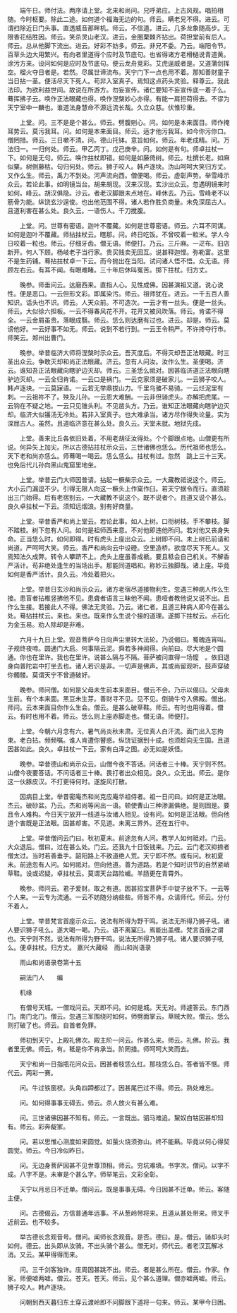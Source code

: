 <!-- { "loadSidebar": true } -->
　　端午日。师付法。两序请上堂。北来和尚问。兄呼弟应。上古风规。唱拍相随。今时枢要。除此二途。如何道个福海无边的句。师云。瞒老兄不得。进云。可谓扫除近日门头事。直透威音那畔机。师云。不信道。进云。几多龙象随高步。无限香花结胜因。师云。笑杀灵山老汉。进云。金圈栗棘齐拈出。荷担堂前有后人。师云。总从他脚下流出。进云。好彩不妨多。师云。非兄不委。乃云。端阳令节。百草头边大用繁兴。有向者里道得个应时及节底句。也省得诸方老榾檛说青道黄。涂污方来。设问如何是应时及节底句。便云龙舟竞彩。艾虎逞威者是。又道蒲剑挥空。榴火夺日者是。若然。尽属世谛流布。天宁门下一点也用不着。那知善财童子当日拈一茎。便活尽天下死人。苟非入室真子。焉知这点药头灵验。释尊云。我此法印。为欲利益世间。故说在所游方。勿妄宣传。诸仁要知不妄宣传底一着子么。蓦挥拂子云。唤作正法眼藏也得。唤作涅槃妙心亦得。有能一肩担荷得去。不谬为天宁室中一麟也。谁道法身慧命不源远流长哉。久立众慈。伏惟珍重。

　　上堂。问。三不是是个甚么。师云。劈腹剜心。问。如何是本来面目。师作掩耳势云。莫污我耳。问。如何是本来面目。师云。适才他污我耳。如今你污你口。僧罔措。师云。三日嗽不清。问。德山托钵。意旨如何。师云。年老成精。问。万法归一。一归何处。师云。甲乙丙丁。戊己庚辛。问。如何是有句。师卓拄杖一下。如何是无句。师云。唤作拄杖即错。如何是如藤倚树。师云。杜撰长老。如麻似粟。树倒藤枯。句归何处。师云。狮子咬人。韩卢逐块。沩山呵呵大笑归方丈。又作么生。师云。禹力不到处。河声流向西。僧便喝。师云。虚彰声势。举雪峰示众云。若论此事。如明镜当台。胡来胡现。汉来汉现。玄沙出众云。忽遇明镜来时如何。峰云。胡汉俱隐。沙云。者老汉脚跟未点地在。峰休去。乃云。雪峰老不以筋骨为能。纵饶玄沙逞俊。也出他范围不得。诸人若作胜负商量。未免深屈古人。且道利害在甚么处。良久云。一语伤人。千刀搅腹。

　　上堂。问。世尊有密语。迦叶不覆藏。如何是世尊密语。师云。六耳不同谋。如何是迦叶不覆藏。师拈拄杖云。瞎那。问。终日吃饭。不曾咬着一粒米。学人今日咬着一粒也。师云。仔细牙齿。僧无语。师便打。乃云。三斤麻。一疋布。旧店新开。何人下顾。杨岐老子当行家。贵买贱卖无回互。说甚释迦悭。弥勒富。这里不是生药铺。蓦拈拄杖卓一下云。而今抛出在当阳。试问诸人悟不悟。众无语。师顾左右云。有耳不闻。有眼难睹。三十年后休叫冤苦。掷下拄杖。归方丈。

　　晚参。师垂问云。达磨西来。直指人心。见性成佛。因甚演祖又道。说心说性。便是恶口。一云但形文彩。即属染污。师云。祖师犹在。进云。一千五百人善知识。话头也不识。师云。人天众前。不可造次。一云才有一丝头。便是一丝头。师云。大似徐六担板。一云不得春风花不开。花开又被风吹落。师云。肯诺不得全。一云金屑虽贵。落眼成翳。师云。恁么则达磨有过也。进云。却是。师云。莫谤他好。一云好事不如无。师云。说到不若行到。一云王令稍严。不许搀夺行市。师笑云。郑州出曹门。

　　晚参。举昔临济大师将涅槃时示众云。吾灭度后。不得灭却吾正法眼藏。时三圣出众云。争敢灭却和尚正法眼藏。济云。忽有人问汝。汝作么生。圣便喝。济云。谁知吾正法眼藏向瞎驴边灭却。师云。三圣恁么祗对。因甚临济道正法眼向瞎驴边灭却。一云全归肯诺。一云口是祸门。一云克家须是破家儿。一云狮子咬人。韩卢逐块。一云莫寐语。一云若无举鼎拔山力。千里乌骓不易骑。一云烂泥里有刺。一云祖祢不了。殃及儿孙。一云恩大难酬。一云非但骑虎头。亦解把虎尾。一云钩在不疑之地。一云只见锥头利。不见凿头方。乃云。谁知正法眼藏向瞎驴边灭却。临济大似镬汤无冷处。若非入室真子。也大难承当。诸方尽作得失论量。实为深屈古人。虽然。且道临济意在甚么处。良久云。天堂未就。地狱先成。

　　上堂。善来比丘各依旧处着。不用老胡征汝得处。个个脚跟点地。山僧更有所说。何异矢上加尖。所以古德拈拄杖示众云。三世诸佛也恁么。历代祖师也恁么。天下老和尚亦恁么。师蓦喝一喝云。恁么恁么。拄杖有过。忽然　跳上三十三天。也免后代儿孙向黑山鬼窟里地坐。

　　上堂。举昔云门大师因普请。拈起一橛柴示众云。一大藏教祗说这个。师云。大小云门漏逗不少。引得无限人向这一橛头上作窠作臼。若天宁据令而行。直须趁出三门始得。后有老宿别云。一大藏教不说这个。既不说者个。且道又说个甚么。良久卓拄杖一下云。须知远烟浪。别有好商量。

　　上堂。举昔香严和尚上堂云。若论此事。如人上树。口衔树枝。手不攀枝。脚不踏枝。树下忽有人问。如何是祖师西来意。不对他即违他所问。若对他又丧身失命。正当恁么时。如何即得。时有虎头上座出众云。上树即不问。未上树已前请和尚道。严呵呵大笑。师云。香严和尚向云中设磴。空里造桥。欲度尽天下死人。又焉知法久成弊。转令人攀跻不上。虎头上座虽善成褫。要且秪会自己机关。不解香严活计。苟非绝处逢生的当场出手。那能同道唱和。称妙云独脚哉。诸上座。毕竟如何是香严活计。良久云。冷处着把火。

　　上堂。举昔日玄沙和尚示众云。诸方老宿尽道接物利生。忽遇三种病人作么生接。患盲者拈椎竖拂他不见。患聋者语言三昧他不闻。患哑者教他说又说不出。且作么生接。若接此人不得。佛法无灵验。乃云。诸仁者。且道三种病人即今在甚么处。蓦拈拄杖云。来也。来也。既来作么生说个接的道理。遂掷下拄杖云。点石化为金玉易。劝人除却是非难。

　　六月十九日上堂。观音菩萨今日向声尘里转大法轮。乃说偈曰。蜀魄连宵叫。子规终夜啼。圆通门大启。何事隔云泥。舜若多神闻得。向前曰。尽大地是个圆通。你也在里许。我也在里许。说甚么隔与不隔。菩萨被问直得一场懡　。依旧退身向普陀岩中打坐去也。诸人若识是非。一切声是佛声。其或尚留观听。鼓声穿破你髑髅。莫谓天宁不曾道破好。

　　晚参。师问僧。如何是父母未生前本来面目。僧云不会。乃示以偈曰。父母未生前。有个本来面。黑豆未生芽。善财寻不见。见不见。倒骑牛兮入佛殿。僧出。师问。云本来面目你作么生会。僧云。是甚么破草鞋。师云。有时也用得着。僧云。有时也用不着。师云。恁么则上座赤脚走也。僧无语。师便打。

　　上堂。今朝六月念有六。暑气尚炎秋未肃。无位真人白汗流。面门出入忘拘束。老白拈。频频嘱。谁人肯遭你瞽惑。纵饶证据到十成。也须趁向无生国。且道因甚如此。良久。卓拄杖一下云。家有白泽之图。必无如是妖怪。

　　晚参。举昔德山和尚示众云。山僧今夜不答话。问话者三十棒。天宁则不然。山僧今夜要答话。不问话者三十棒。畏打者出众相见。良久。众无出。师云。是你这一伙豚皮汉。不打更待何时。遂旋风打散。

　　因病目上堂。举昔密庵杰和尚克应庵华祖侍者。祖一日问曰。如何是正法眼。杰云。破砂盆。乃云。杰和尚等闲出一语。顿使曹山三种渗漏俱绝。是则固是。要且令人难构。今日天宁放开一线道与汝诸人相见。设有问。如何是正法眼。但向他道个害既是正法眼。因甚却害。不见道。未离三界外。还在五行中。

　　上堂。举昔僧问云门曰。秋初夏末。前途忽有人问。教学人如何祗对。门云。大众退后。僧曰。过在甚么处。门云。还我九十日饭钱来。乃云。云门老汉抑捺者僧太过。当时若善垂手。韶阳路上不致道绝人荒。天宁即不然。或有问。秋初夏末。前途忽有人问。如何祗对。但向他道。善为道路。若是个知时识节的自然紧峭草鞋。设或迟疑。卓拄杖云。莫谓天台路险巇。羊肠更在青霄外。

　　晚参。师问云。君子爱财。取之有道。因甚招宝菩萨手中锭子放不下。一云等个人来。一云专为流通。一云不妨随分纳些些。师皆不肯。众请师代。师云。分付不着人。

　　上堂。举昔梵言首座示众云。说法有所得为野干鸣。说法无所得乃狮子吼。诸人要识狮子吼么。遂大喝一喝。乃云。语不离窠臼。焉能出盖缠。梵言首座之谓也。天宁则不然。说法有所得为野干鸣。说法无所得乃狮子吼。诸人要识狮子吼么。便卓拄杖。归方丈。
嘉兴大藏经　雨山和尚语录


　　雨山和尚语录卷第十五

　　嗣法门人　　编

　　机缘

　　有僧号天城。一僧戏问云。天即不问。如何是城。天无对。师遽答云。东门西门。南门北门。僧云。忽遇三军围绕时如何。师劈面掌云。草贼大败。僧云。恁么则打破了也。师云。自首者免罪。

　　师初到天宁。上殿礼佛次。殿主阶一问云。作甚么来。师云。礼佛。阶云。我者里无佛。师云。有。秪是你不肯承当。阶罔措。师呵呵大笑而去。

　　天宁和尚一日指瓶花问众云。因甚者枝恁么红。那枝恁么白。答者皆不惬。师代云。两彩一赛。

　　问。牛过铁窗棂。头角四蹄都过了。因甚尾巴过不得。师云。熟处难忘。

　　问。如何得事事无碍去。师云。杀人放火有甚么难。

　　问。三世诸佛因甚不知有。师云。一言既出。驷马难追。黧奴白牯因甚却知有。师云。彩奔龊家。

　　问。若以思惟心测度如来圆觉。如萤火烧须弥山。终不能爇。毕竟以何心得契圆觉。师云。今日冷似昨日。

　　问。无边身菩萨因甚不见世尊顶相。师云。穷坑难填。书字次。僧问。以字不成。八字不是。未审是个甚么字。师举笔云。文彩全彰。

　　天宁以月忌日不迁单。僧问云。既是事事无碍。今日因甚不迁单。师云。客随主便。

　　问。古德偈云。方信普通年远事。不从葱岭带将来。且道从甚处带来。师叉手近前云。也不较多。

　　举古德长念观音号。僧问。闻师长念观音。是否。德曰。是。僧云。骑却头时如何。德云。出头即从汝骑。不出头骑个甚么。僧无对。师代云。者老汉瓦解冰消。又云。某甲得得而来。

　　问。三千剑客独许。庄周因甚跳不出。师云。者是甚么所在。僧云。作家。作家。师便嘘两嘘。僧云。苍天。苍天。师云。见个甚么道理。僧亦嘘两嘘。师云。狮子咬人。韩卢逐块。

　　问朝到西天暮归东土穿云渡岭即不问脚跟下道将一句来。师云。某甲今日困。

